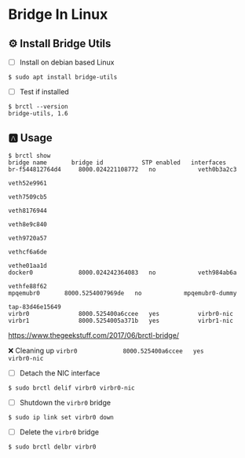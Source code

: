 # Bridge In Linux

## :gear: Install Bridge Utils

- [ ] Install on debian based Linux

```
$ sudo apt install bridge-utils
```

- [ ] Test if installed

```
$ brctl --version
bridge-utils, 1.6
```

## :a: Usage

```
$ brctl show 
bridge name	      bridge id		      STP enabled	interfaces
br-f544812764d4		8000.024221108772	no		      veth0b3a2c3
                                                                      veth52e9961
                                                                      veth7509cb5
                                                                      veth8176944
                                                                      veth8e9c840
                                                                      veth9720a57
                                                                      vethcf6a6de
                                                                      vethe01aa1d
docker0		        8000.024242364083	no		      veth984ab6a
                                                                      vethfe88f62
mpqemubr0		8000.5254007969de	no		      mpqemubr0-dummy
                                                                      tap-83d46e15649
virbr0		        8000.525400a6ccee	yes		      virbr0-nic
virbr1		        8000.5254005a371b	yes		      virbr1-nic
```

https://www.thegeekstuff.com/2017/06/brctl-bridge/


:x: Cleaning up `virbr0		        8000.525400a6ccee	yes		      virbr0-nic`

- [ ] Detach the NIC interface

```
$ sudo brctl delif virbr0 virbr0-nic
```

- [ ] Shutdown the `virbr0` bridge

```
$ sudo ip link set virbr0 down
```

- [ ] Delete the `virbr0` bridge


```
$ sudo brctl delbr virbr0
```

